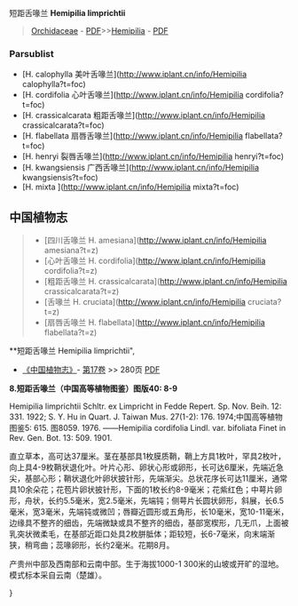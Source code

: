 短距舌喙兰 **Hemipilia limprichtii**

> [Orchidaceae](http://www.iplant.cn/info/Orchidaceae?t=foc) - [PDF](http://www.iplant.cn/foc/pdf/Orchidaceae.pdf)>>[Hemipilia](http://www.iplant.cn/info/Hemipilia?t=foc) - [PDF](http://www.iplant.cn/foc/pdf/Hemipilia.pdf)

### Parsublist

* [H.  calophylla  美叶舌喙兰](http://www.iplant.cn/info/Hemipilia calophylla?t=foc)
* [H.  cordifolia  心叶舌喙兰](http://www.iplant.cn/info/Hemipilia cordifolia?t=foc)
* [H.  crassicalcarata  粗距舌喙兰](http://www.iplant.cn/info/Hemipilia crassicalcarata?t=foc)
* [H.  flabellata  扇唇舌喙兰](http://www.iplant.cn/info/Hemipilia flabellata?t=foc)
* [H.  henryi  裂唇舌喙兰](http://www.iplant.cn/info/Hemipilia henryi?t=foc)
* [H.  kwangsiensis  广西舌喙兰](http://www.iplant.cn/info/Hemipilia kwangsiensis?t=foc)
* [H.  mixta  ](http://www.iplant.cn/info/Hemipilia mixta?t=foc)


## 中国植物志

> * [四川舌喙兰  H.  amesiana](http://www.iplant.cn/info/Hemipilia amesiana?t=z)
> * [心叶舌喙兰  H.  cordifolia](http://www.iplant.cn/info/Hemipilia cordifolia?t=z)
> * [粗距舌喙兰  H.  crassicalcarata](http://www.iplant.cn/info/Hemipilia crassicalcarata?t=z)
> * [舌喙兰  H.  cruciata](http://www.iplant.cn/info/Hemipilia cruciata?t=z)
> * [扇唇舌喙兰  H.  flabellata](http://www.iplant.cn/info/Hemipilia flabellata?t=z)


**短距舌喙兰 Hemipilia limprichtii",

* [《中国植物志》](http://www.iplant.cn/frps)- [第17卷](http://www.iplant.cn/frps/vol/17) >> 280页 [PDF](http://www.iplant.cn/frps/pdf/17/280a.pdf)


**8.短距舌喙兰（中国高等植物图鉴）图版40: 8-9**

Hemipilia limprichtii Schltr. ex Limpricht in Fedde Repert. Sp. Nov. Beih. 12: 331. 1922; S. Y. Hu in Quart. J. Taiwan Mus. 27(1-2): 176. 1974;中国高等植物图鉴5: 615. 图8059. 1976. ——Hemipilia cordifolia Lindl. var. bifoliata Finet in Rev. Gen. Bot. 13: 509. 1901.

直立草本，高可达37厘米。茎在基部具1枚膜质鞘，鞘上方具1枚叶，罕具2枚叶，向上具4-9枚鞘状退化叶。叶片心形、卵状心形或卵形，长可达6厘米，先端近急尖，基部心形；鞘状退化叶卵状披针形，先端渐尖。总状花序长可达11厘米，通常具10余朵花；花苞片卵状披针形，下面的1枚长约8-9毫米；花紫红色；中萼片卵形，舟状，长约5.5毫米，宽2.5毫米，先端钝；侧萼片长圆状卵形，斜展，长6.5毫米，宽3毫米，先端钝或微凹；唇瓣近圆形或五角形，长10毫米，宽10-11毫米，边缘具不整齐的细齿，先端微缺或具不整齐的细齿，基部宽楔形，几无爪，上面被乳突状微柔毛，在基部近距口处具2枚胼胝体；距较短，长6-7毫米，向末端渐狭，稍弯曲；蕊喙卵形，长约2毫米。花期8月。

产贵州中部及西南部和云南中部。生于海拔1000-1 300米的山坡或开旷的湿地。模式标本采自云南（楚雄）。

}